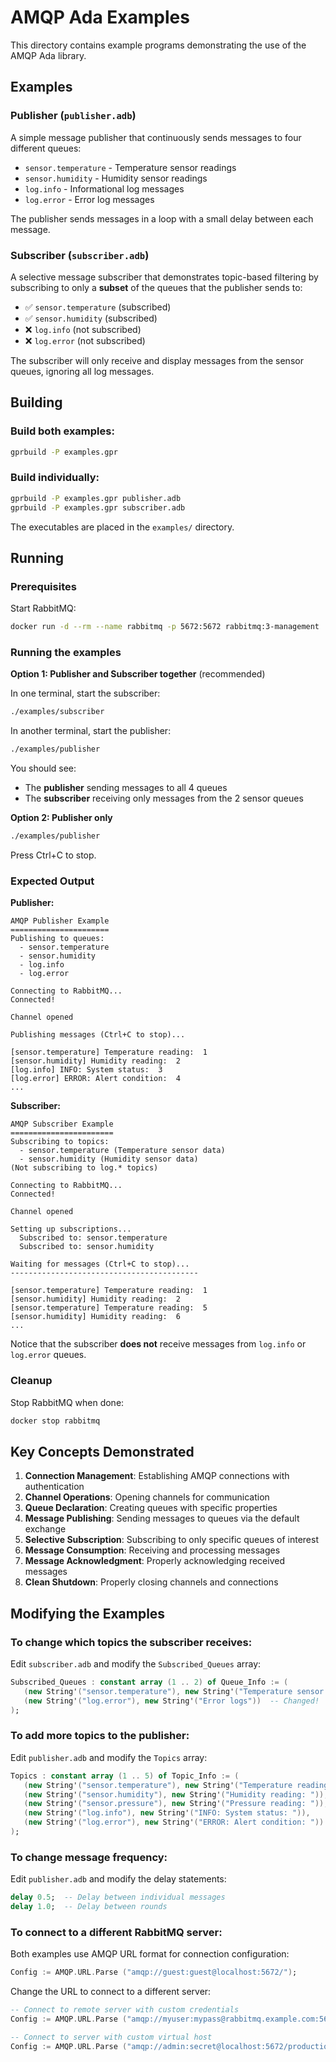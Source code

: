 # AMQP Ada Examples

This directory contains example programs demonstrating the use of the AMQP Ada library.

## Examples

### Publisher (`publisher.adb`)

A simple message publisher that continuously sends messages to four different queues:
- `sensor.temperature` - Temperature sensor readings
- `sensor.humidity` - Humidity sensor readings
- `log.info` - Informational log messages
- `log.error` - Error log messages

The publisher sends messages in a loop with a small delay between each message.

### Subscriber (`subscriber.adb`)

A selective message subscriber that demonstrates topic-based filtering by subscribing to only a **subset** of the queues that the publisher sends to:
- ✅ `sensor.temperature` (subscribed)
- ✅ `sensor.humidity` (subscribed)
- ❌ `log.info` (not subscribed)
- ❌ `log.error` (not subscribed)

The subscriber will only receive and display messages from the sensor queues, ignoring all log messages.

## Building

### Build both examples:
```bash
gprbuild -P examples.gpr
```

### Build individually:
```bash
gprbuild -P examples.gpr publisher.adb
gprbuild -P examples.gpr subscriber.adb
```

The executables are placed in the `examples/` directory.

## Running

### Prerequisites

Start RabbitMQ:
```bash
docker run -d --rm --name rabbitmq -p 5672:5672 rabbitmq:3-management
```

### Running the examples

**Option 1: Publisher and Subscriber together** (recommended)

In one terminal, start the subscriber:
```bash
./examples/subscriber
```

In another terminal, start the publisher:
```bash
./examples/publisher
```

You should see:
- The **publisher** sending messages to all 4 queues
- The **subscriber** receiving only messages from the 2 sensor queues

**Option 2: Publisher only**
```bash
./examples/publisher
```

Press Ctrl+C to stop.

### Expected Output

**Publisher:**
```
AMQP Publisher Example
======================
Publishing to queues:
  - sensor.temperature
  - sensor.humidity
  - log.info
  - log.error

Connecting to RabbitMQ...
Connected!

Channel opened

Publishing messages (Ctrl+C to stop)...

[sensor.temperature] Temperature reading:  1
[sensor.humidity] Humidity reading:  2
[log.info] INFO: System status:  3
[log.error] ERROR: Alert condition:  4
...
```

**Subscriber:**
```
AMQP Subscriber Example
=======================
Subscribing to topics:
  - sensor.temperature (Temperature sensor data)
  - sensor.humidity (Humidity sensor data)
(Not subscribing to log.* topics)

Connecting to RabbitMQ...
Connected!

Channel opened

Setting up subscriptions...
  Subscribed to: sensor.temperature
  Subscribed to: sensor.humidity

Waiting for messages (Ctrl+C to stop)...
------------------------------------------

[sensor.temperature] Temperature reading:  1
[sensor.humidity] Humidity reading:  2
[sensor.temperature] Temperature reading:  5
[sensor.humidity] Humidity reading:  6
...
```

Notice that the subscriber **does not** receive messages from `log.info` or `log.error` queues.

### Cleanup

Stop RabbitMQ when done:
```bash
docker stop rabbitmq
```

## Key Concepts Demonstrated

1. **Connection Management**: Establishing AMQP connections with authentication
2. **Channel Operations**: Opening channels for communication
3. **Queue Declaration**: Creating queues with specific properties
4. **Message Publishing**: Sending messages to queues via the default exchange
5. **Selective Subscription**: Subscribing to only specific queues of interest
6. **Message Consumption**: Receiving and processing messages
7. **Message Acknowledgment**: Properly acknowledging received messages
8. **Clean Shutdown**: Properly closing channels and connections

## Modifying the Examples

### To change which topics the subscriber receives:

Edit `subscriber.adb` and modify the `Subscribed_Queues` array:

```ada
Subscribed_Queues : constant array (1 .. 2) of Queue_Info := (
   (new String'("sensor.temperature"), new String'("Temperature sensor data")),
   (new String'("log.error"), new String'("Error logs"))  -- Changed!
);
```

### To add more topics to the publisher:

Edit `publisher.adb` and modify the `Topics` array:

```ada
Topics : constant array (1 .. 5) of Topic_Info := (
   (new String'("sensor.temperature"), new String'("Temperature reading: ")),
   (new String'("sensor.humidity"), new String'("Humidity reading: ")),
   (new String'("sensor.pressure"), new String'("Pressure reading: ")),  -- New!
   (new String'("log.info"), new String'("INFO: System status: ")),
   (new String'("log.error"), new String'("ERROR: Alert condition: "))
);
```

### To change message frequency:

Edit `publisher.adb` and modify the delay statements:

```ada
delay 0.5;  -- Delay between individual messages
delay 1.0;  -- Delay between rounds
```

### To connect to a different RabbitMQ server:

Both examples use AMQP URL format for connection configuration:

```ada
Config := AMQP.URL.Parse ("amqp://guest:guest@localhost:5672/");
```

Change the URL to connect to a different server:

```ada
-- Connect to remote server with custom credentials
Config := AMQP.URL.Parse ("amqp://myuser:mypass@rabbitmq.example.com:5672/");

-- Connect to server with custom virtual host
Config := AMQP.URL.Parse ("amqp://admin:secret@localhost:5672/production");
```
